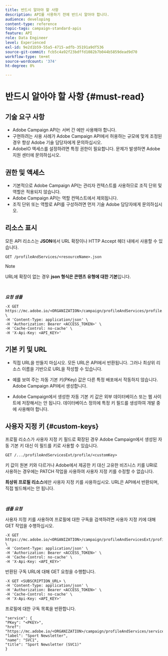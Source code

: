 ```yaml
---
title: 반드시 알아야 할 사항
description: API를 사용하기 전에 반드시 알아야 합니다.
audience: developing
content-type: reference
topic-tags: campaign-standard-apis
feature: API
role: Data Engineer
level: Experienced
exl-id: 9e2d1b59-55a5-4715-adfb-35191a9df536
source-git-commit: fcb5c4a92f23bdffd1082b7b044b5859dead9d70
workflow-type: tm+mt
source-wordcount: '374'
ht-degree: 0%

---
```


# 반드시 알아야 할 사항 {#must-read}

## 기술 요구 사항

* Adobe Campaign API는 서버 간 에만 사용해야 합니다.
* 구현하려는 사용 사례가 Adobe Campaign API에서 허용하는 규모에 맞게 조정된 경우 항상 Adobe 기술 담당자에게 문의하십시오.
* AdobeIO 액세스를 설정하려면 특정 권한이 필요합니다. 문제가 발생하면 Adobe 지원 센터에 문의하십시오.

## 권한 및 액세스

* 기본적으로 Adobe Campaign API는 관리자 컨텍스트를 사용하므로 조직 단위 및 역할은 적용되지 않습니다.
* Adobe Campaign API는 역할 컨텍스트에서 제외됩니다.
* 조직 단위 또는 역할로 API를 구성하려면 먼저 기술 Adobe 담당자에게 문의하십시오.

## 리소스 표시

모든 API 리소스는 **JSON**&#x200B;에서 URL 확장이나 HTTP Accept 헤더 내에서 사용할 수 있습니다.

`GET /profileAndServices/<resourceName>.json`

>[!NOTE]
>
>URL에 확장이 없는 경우 **json 형식은 콘텐츠 유형에 대한 기본**&#x200B;입니다.

<br/>

***요청 샘플***

```
-X GET https://mc.adobe.io/<ORGANIZATION>/campaign/profileAndServices/profile.json \
-H 'Content-Type: application/json' \
-H 'Authorization: Bearer <ACCESS_TOKEN>' \
-H 'Cache-Control: no-cache' \
-H 'X-Api-Key: <API_KEY>'
```

## 기본 키 및 URL

* 직접 URL을 만들지 마십시오. 모든 URL은 API에서 반환됩니다. 그러나 최상위 리소스 이름을 기반으로 URL을 작성할 수 있습니다.

* 예를 보여 주는 자동 기본 키(PKey) 값은 다른 특정 배포에서 작동하지 않습니다. Adobe Campaign API에서 생성합니다.

* Adobe Campaign에서 생성한 자동 기본 키 값은 외부 데이터베이스 또는 웹 사이트에 저장해서는 안 됩니다. 데이터베이스 정의에 특정 키 필드를 생성하여 개발 중에 사용해야 합니다.

## 사용자 지정 키 {#custom-keys}

프로필 리소스가 사용자 지정 키 필드로 확장된 경우 Adobe Campaign에서 생성된 자동 기본 키 대신 이 필드를 키로 사용할 수 있습니다.

`GET /.../profileAndServicesExt/profile/<customKey>`

키 값이 원본 키와 다르거나 Adobe에서 제공한 키 대신 고유한 비즈니스 키를 URI로 사용하는 경우에는 PATCH 작업을 사용하여 사용자 지정 키를 수정할 수 없습니다.

**최상위 프로필 리소스**&#x200B;에만 사용자 지정 키를 사용하십시오. URL은 API에서 반환되며, 직접 빌드해서는 안 됩니다.

<br/>

***샘플 요청***

사용자 지정 키를 사용하여 프로필에 대한 구독을 검색하려면 사용자 지정 키에 대해 GET 작업을 수행하십시오.

```
-X GET https://mc.adobe.io/<ORGANIZATION>/campaign/profileAndServicesExt/profile/<customKey> \
-H 'Content-Type: application/json' \
-H 'Authorization: Bearer <ACCESS_TOKEN>' \
-H 'Cache-Control: no-cache' \
-H 'X-Api-Key: <API_KEY>'
```

반환된 구독 URL에 대해 GET 요청을 수행합니다.

```
-X GET <SUBSCRIPTION_URL> \
-H 'Content-Type: application/json' \
-H 'Authorization: Bearer <ACCESS_TOKEN>' \
-H 'Cache-Control: no-cache' \
-H 'X-Api-Key: <API_KEY>'
```

프로필에 대한 구독 목록을 반환합니다.

```
"service": {
"PKey": "<PKEY>",
"href": "https://mc.adobe.io/<ORGANIZATION>/campaign/profileAndServices/service/<PKEY>",
"label": "Sport Newsletter",
"name": "SVC1",
"title": "Sport Newsletter (SVC1)"
}
```
